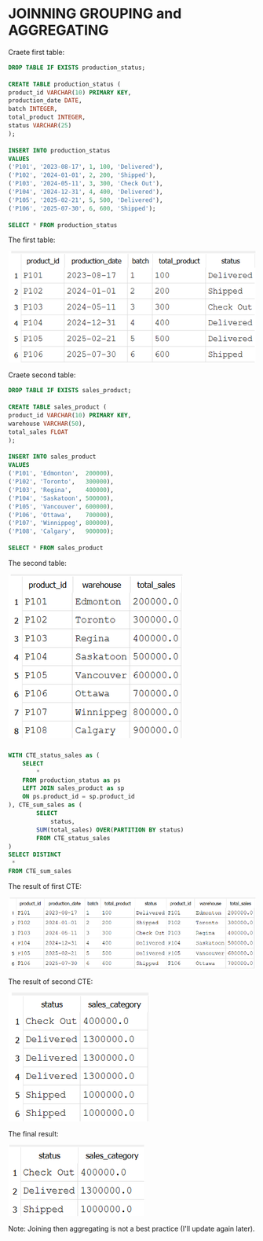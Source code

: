 # JOINNING GROUPING and AGGREGATING

Craete first table:
```sql
DROP TABLE IF EXISTS production_status;

CREATE TABLE production_status (
product_id VARCHAR(10) PRIMARY KEY,
production_date DATE,
batch INTEGER,
total_product INTEGER,
status VARCHAR(25)
);

INSERT INTO production_status
VALUES
('P101', '2023-08-17', 1, 100, 'Delivered'),
('P102', '2024-01-01', 2, 200, 'Shipped'),
('P103', '2024-05-11', 3, 300, 'Check Out'),
('P104', '2024-12-31', 4, 400, 'Delivered'),
('P105', '2025-02-21', 5, 500, 'Delivered'),
('P106', '2025-07-30', 6, 600, 'Shipped');

SELECT * FROM production_status
```
The first table:

![Library_project](https://github.com/imdwipayana/DB-Browser-for-SQLite/blob/main/Problem%20and%20Solution/JOINNING%20GROUPING%20AGGREGATING/image/production_status.png)

Craete second table:
```sql
DROP TABLE IF EXISTS sales_product;

CREATE TABLE sales_product (
product_id VARCHAR(10) PRIMARY KEY,
warehouse VARCHAR(50),
total_sales FLOAT
);

INSERT INTO sales_product
VALUES
('P101', 'Edmonton',  200000),
('P102', 'Toronto',   300000),
('P103', 'Regina',    400000),
('P104', 'Saskatoon', 500000),
('P105', 'Vancouver', 600000),
('P106', 'Ottawa',    700000),
('P107', 'Winnippeg', 800000),
('P108', 'Calgary',   900000);

SELECT * FROM sales_product
```
The second table:

![Library_project](https://github.com/imdwipayana/DB-Browser-for-SQLite/blob/main/Problem%20and%20Solution/JOINNING%20GROUPING%20AGGREGATING/image/sales_product.png)

### 
```sql
WITH CTE_status_sales as (
	SELECT
		*
	FROM production_status as ps
	LEFT JOIN sales_product as sp
	ON ps.product_id = sp.product_id
), CTE_sum_sales as (
		SELECT
			status,
		SUM(total_sales) OVER(PARTITION BY status)
		FROM CTE_status_sales
)
SELECT DISTINCT
 *
FROM CTE_sum_sales
```
The result of first CTE:

![Library_project](https://github.com/imdwipayana/DB-Browser-for-SQLite/blob/main/Problem%20and%20Solution/JOINNING%20GROUPING%20AGGREGATING/image/first_CTE.png)

The result of second CTE:

![Library_project](https://github.com/imdwipayana/DB-Browser-for-SQLite/blob/main/Problem%20and%20Solution/JOINNING%20GROUPING%20AGGREGATING/image/second_CTE.png)

The final result:

![Library_project](https://github.com/imdwipayana/DB-Browser-for-SQLite/blob/main/Problem%20and%20Solution/JOINNING%20GROUPING%20AGGREGATING/image/number_1.png)

Note: Joining then aggregating is not a best practice (I'll update again later).
